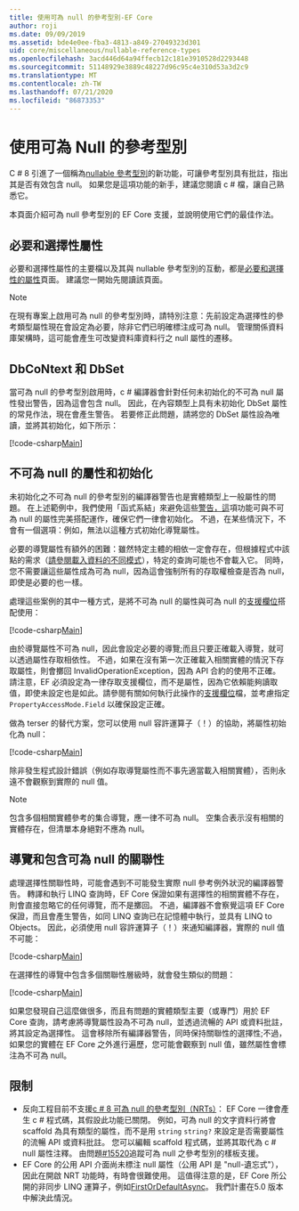 ```yaml
---
title: 使用可為 null 的參考型別-EF Core
author: roji
ms.date: 09/09/2019
ms.assetid: bde4e0ee-fba3-4813-a849-27049323d301
uid: core/miscellaneous/nullable-reference-types
ms.openlocfilehash: 3acd446d64a94ffecb12c181e3910528d2293448
ms.sourcegitcommit: 51148929e3889c48227d96c95c4e310d53a3d2c9
ms.translationtype: MT
ms.contentlocale: zh-TW
ms.lasthandoff: 07/21/2020
ms.locfileid: "86873353"
---
```

# <a name="working-with-nullable-reference-types"></a>使用可為 Null 的參考型別

C # 8 引進了一個稱為[nullable 參考型別](/dotnet/csharp/tutorials/nullable-reference-types)的新功能，可讓參考型別具有批註，指出其是否有效包含 null。 如果您是這項功能的新手，建議您閱讀 c # 檔，讓自己熟悉它。

本頁面介紹可為 null 參考型別的 EF Core 支援，並說明使用它們的最佳作法。

## <a name="required-and-optional-properties"></a>必要和選擇性屬性

必要和選擇性屬性的主要檔以及其與 nullable 參考型別的互動，都是[必要和選擇性的屬性](xref:core/modeling/entity-properties#required-and-optional-properties)頁面。 建議您一開始先閱讀該頁面。

> [!NOTE]
> 在現有專案上啟用可為 null 的參考型別時，請特別注意：先前設定為選擇性的參考類型屬性現在會設定為必要，除非它們已明確標注成可為 null。 管理關係資料庫架構時，這可能會產生可改變資料庫資料行之 null 屬性的遷移。

## <a name="dbcontext-and-dbset"></a>DbCoNtext 和 DbSet

當可為 null 的參考型別啟用時，c # 編譯器會針對任何未初始化的不可為 null 屬性發出警告，因為這會包含 null。 因此，在內容類型上具有未初始化 DbSet 屬性的常見作法，現在會產生警告。 若要修正此問題，請將您的 DbSet 屬性設為唯讀，並將其初始化，如下所示：

[!code-csharp[Main](../../../samples/core/Miscellaneous/NullableReferenceTypes/NullableReferenceTypesContext.cs?name=Context&highlight=3-4)]

## <a name="non-nullable-properties-and-initialization"></a>不可為 null 的屬性和初始化

未初始化之不可為 null 的參考型別的編譯器警告也是實體類型上一般屬性的問題。 在上述範例中，我們使用「函式系結」來避免這些[警告，這](xref:core/modeling/constructors)項功能可與不可為 null 的屬性完美搭配運作，確保它們一律會初始化。 不過，在某些情況下，不會有一個選項：例如，無法以這種方式初始化導覽屬性。

必要的導覽屬性有額外的困難：雖然特定主體的相依一定會存在，但根據程式中該點的需求（[請參閱載入資料的不同模式](xref:core/querying/related-data)），特定的查詢可能也不會載入它。 同時，您不需要讓這些屬性成為可為 null，因為這會強制所有的存取權檢查是否為 null，即使是必要的也一樣。

處理這些案例的其中一種方式，是將不可為 null 的屬性與可為 null 的[支援欄位](xref:core/modeling/backing-field)搭配使用：

[!code-csharp[Main](../../../samples/core/Miscellaneous/NullableReferenceTypes/Order.cs?range=10-17)]

由於導覽屬性不可為 null，因此會設定必要的導覽;而且只要正確載入導覽，就可以透過屬性存取相依性。 不過，如果在沒有第一次正確載入相關實體的情況下存取屬性，則會擲回 InvalidOperationException，因為 API 合約的使用不正確。 請注意，EF 必須設定為一律存取支援欄位，而不是屬性，因為它依賴能夠讀取值，即使未設定也是如此。請參閱有關如何執行此操作的[支援欄位](xref:core/modeling/backing-field)檔，並考慮指定 `PropertyAccessMode.Field` 以確保設定正確。

做為 terser 的替代方案，您可以使用 null 容許運算子（！）的協助，將屬性初始化為 null：

[!code-csharp[Main](../../../samples/core/Miscellaneous/NullableReferenceTypes/Order.cs?range=19)]

除非發生程式設計錯誤（例如存取導覽屬性而不事先適當載入相關實體），否則永遠不會觀察到實際的 null 值。

> [!NOTE]
> 包含多個相關實體參考的集合導覽，應一律不可為 null。 空集合表示沒有相關的實體存在，但清單本身絕對不應為 null。

## <a name="navigating-and-including-nullable-relationships"></a>導覽和包含可為 null 的關聯性

處理選擇性關聯性時，可能會遇到不可能發生實際 null 參考例外狀況的編譯器警告。 轉譯和執行 LINQ 查詢時，EF Core 保證如果有選擇性的相關實體不存在，則會直接忽略它的任何導覽，而不是擲回。 不過，編譯器不會察覺這項 EF Core 保證，而且會產生警告，如同 LINQ 查詢已在記憶體中執行，並具有 LINQ to Objects。 因此，必須使用 null 容許運算子（！）來通知編譯器，實際的 null 值不可能：

[!code-csharp[Main](../../../samples/core/Miscellaneous/NullableReferenceTypes/Program.cs?range=46)]

在選擇性的導覽中包含多個關聯性層級時，就會發生類似的問題：

[!code-csharp[Main](../../../samples/core/Miscellaneous/NullableReferenceTypes/Program.cs?range=36-39&highlight=2)]

如果您發現自己這麼做很多，而且有問題的實體類型主要（或專門）用於 EF Core 查詢，請考慮將導覽屬性設為不可為 null，並透過流暢的 API 或資料批註，將其設定為選擇性。 這會移除所有編譯器警告，同時保持關聯性的選擇性;不過，如果您的實體在 EF Core 之外進行遍歷，您可能會觀察到 null 值，雖然屬性會標注為不可為 null。

## <a name="limitations"></a>限制

* 反向工程目前不支援[c # 8 可為 null 的參考型別（NRTs）](/dotnet/csharp/tutorials/nullable-reference-types)： EF Core 一律會產生 c # 程式碼，其假設此功能已關閉。 例如，可為 null 的文字資料行將會 scaffold 為具有類型的屬性，而不是用 `string` `string?` 來設定是否需要屬性的流暢 API 或資料批註。 您可以編輯 scaffold 程式碼，並將其取代為 c # null 屬性注釋。 由問題[#15520](https://github.com/aspnet/EntityFrameworkCore/issues/15520)追蹤可為 null 之參考型別的樣板支援。
* EF Core 的公用 API 介面尚未標注 null 屬性（公用 API 是 "null-遺忘式"），因此在開啟 NRT 功能時，有時會很難使用。 這值得注意的是，EF Core 所公開的非同步 LINQ 運算子，例如[FirstOrDefaultAsync](/dotnet/api/microsoft.entityframeworkcore.entityframeworkqueryableextensions.firstordefaultasync#Microsoft_EntityFrameworkCore_EntityFrameworkQueryableExtensions_FirstOrDefaultAsync__1_System_Linq_IQueryable___0__System_Linq_Expressions_Expression_System_Func___0_System_Boolean___System_Threading_CancellationToken_)。 我們計畫在5.0 版本中解決此情況。
